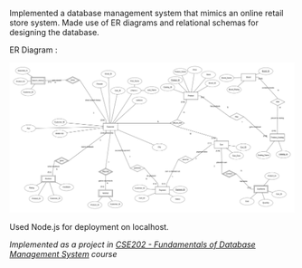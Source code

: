  Implemented a database management system that mimics an online retail store system. Made use of ER diagrams and relational schemas for designing the database.

ER Diagram :

![ER Diagram](ER%20Diagram.jpg)

Used Node.js for deployment on localhost.

*Implemented as a project in [CSE202 - Fundamentals of Database Management System](http://techtree.iiitd.edu.in/viewDescription/filename?=CSE202) course*